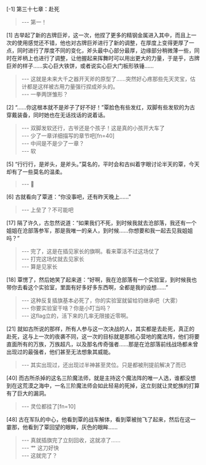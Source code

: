 
[-1] 第三十七章：赴死
>--- 第一！<br>

[1] 古举起了新的古牌巨斧，这一次，他捏了更多的精钢金属进入其中，而且上一次的使用感觉还不错，他也对古牌巨斧进行了新的调整，在厚度上变得更厚了一点，同时进行了厚度不同的变化，斧头最中心部分最厚，边缘部分稍微薄一些，同时在斧柄上也进行了调整，让他握起来挥舞时可以用出更大的力量，于是乎，古牌巨斧的样子……实心巨大铁饼，或者说实心巨大门板形铁锤……
>--- 这就是未来大千之器开天斧的原型了……突然好心疼那些先天灵宝，估计都是这样被古用力量强行捏成斧头的。<br>
>--- 一拳两饼雏形？<br>

[2] “……你这根本就不是斧子了好不好！”覃脸色有些发红，双脚有些发软的为古穿戴装备，同时她也在无话找话的说着话。
>--- 双脚发软还行，古爷还是个孩子！这是真的小孩开大车了<br>
>--- 少了一章详细描写的章节吧[fn=40]<br>
>--- 中间是不是少了一章？<br>
>--- 软<br>

[5] “行行行，是斧头，是斧头。”莫名的，平时会和古纠着字眼讨论半天的覃，今天却有了一些莫名的温柔。
>--- 👀<br>

[6] 古就看向了覃道：“你没事吧，还有昨天晚上……”
>--- 上垒了？不可能吧<br>

[17] 隔了许久，古忽然说道：“如果我们不死，到时候我就去沧部落，我还有一个姐姐在沧部落参军，那是我唯一的亲人，到时候……你想要和我一起去见我姐姐吗？”
>--- 完了，这是在插见家长的旗啊。看来覃活不过这场仗了<br>
>--- 打完这场仗就去见家长<br>
>--- 算是见家长<br>

[18] 覃愣了，然后她笑了起来道：“好啊，我在沧部落有一个实验室，到时候我也带你去看这个实验室，里面有好多好多东西啊，全都是我的设想……”
>--- 这种反复插旗基本必死了，你的实验室就留给钧继承吧（大雾）<br>
>--- 你要实验室干啥？你是小叮当吗？<br>
>--- 这flag立的，活下来的几率无限接近零啊。<br>

[21] 就如古所说的那样，所有人参与这一次决战的人，其实都是去赴死，真正的赴死，这与上一次的夜袭不同，这一次的目标就是那核心营地的魔法阵，他们将要直面所有的万族，万族超凡，以及那名传奇强者……那是在沧部落前线战场都未曾出现过的最强者，他们甚至无法想象其威能。
>--- 其实出现过，还出现过半神甚至灵位。只是都被刑提前解决了而已<br>

[40] 而古所杀掉的这名三阶魔法师，就是主持这个魔法阵的唯一人选，谁都没想到在这荒漠之海中，一名三阶魔法师会如此轻易的死掉，这立刻就让灵蛇族的打算有了巨大的漏洞。
>--- 灵位都挂了[fn=10]<br>

[48] 古在军队的中心，他看到覃的战车解体，看到覃被抛飞了起来，然后在这一霎那，他看到了覃回望的眼眸，灰色的眼眸……
>--- 真就插旗完了立刻回收，这就凉了……<br>
>--- 艹  这刀好快<br>
>--- 这就完了？<br>
